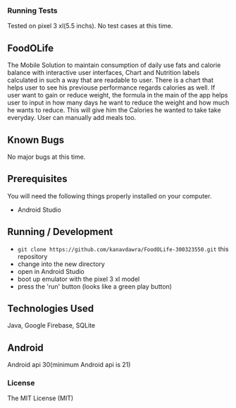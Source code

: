 ### Running Tests

Tested on pixel 3 xl(5.5 inchs). No test cases at this time.

## FoodOLife
The Mobile Solution to maintain consumption of daily use fats and calorie balance with interactive user interfaces, Chart and Nutrition labels calculated in such a way that are readable to user. There is a chart that helps user to see his previouse performance regards calories as well.
If user want to gain or reduce weight, the formula in the main of the app helps user to input in how many days he want to reduce the weight and how much he wants to reduce. This will give him the Calories he wanted to take take everyday. User can manually add meals too. 

## Known Bugs

No major bugs at this time.

## Prerequisites

You will need the following things properly installed on your computer.

* Android Studio

## Running / Development

* `git clone https://github.com/kanavdawra/FoodOLife-300323550.git` this repository
* change into the new directory
* open in Android Studio
* boot up emulator with the pixel 3 xl model
* press the 'run' button (looks like a green play button)

## Technologies Used

Java, Google Firebase, SQLite

## Android
Android api 30(minimum Android api is 21)

### License

The MIT License (MIT)
